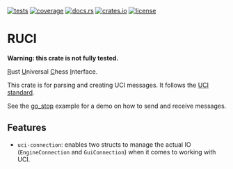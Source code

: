 [![tests](https://img.shields.io/github/actions/workflow/status/tigerros/ruci/tests.yml?label=tests)](https://github.com/tigerros/ruci/actions/workflows/tests.yml)
[![coverage](https://img.shields.io/codecov/c/gh/tigerros/ruci)](https://app.codecov.io/gh/tigerros/ruci/)
[![docs.rs](https://img.shields.io/docsrs/ruci?logo=docs.rs&label=docs.rs)](https://docs.rs/ruci/)
[![crates.io](https://img.shields.io/crates/v/ruci?logo=rust)](https://crates.io/crates/ruci)
[![license](https://img.shields.io/crates/l/ruci)](https://github.com/tigerros/ruci/blob/master/LICENSE)

# RUCI

**Warning: this crate is not fully tested.**

<ins>R</ins>ust <ins>U</ins>niversal <ins>C</ins>hess <ins>I</ins>nterface.

This crate is for parsing and creating UCI messages.
It follows the [UCI standard](https://backscattering.de/chess/uci).

See the [go_stop](https://github.com/tigerros/ruci/tree/master/examples/go_stop.rs) example for a demo on how to send and receive messages.

## Features

- `uci-connection`: enables two structs to manage the actual IO (`EngineConnection` and `GuiConnection`) when it comes to working with UCI.